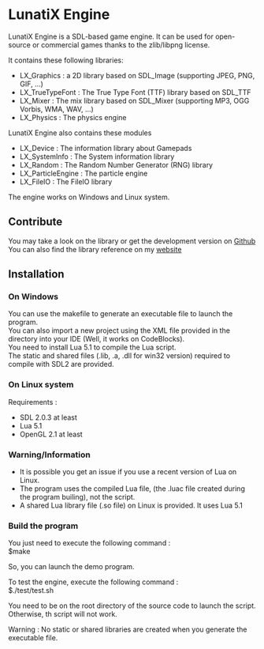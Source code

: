 # LunatiX Engine #

LunatiX Engine is a SDL-based game engine. It can be used for open-source or commercial games thanks to the zlib/libpng license.

It contains these following libraries:
- LX\_Graphics : a 2D library based on SDL_Image (supporting JPEG, PNG, GIF, ...)
- LX\_TrueTypeFont : The True Type Font (TTF) library based on SDL_TTF
- LX\_Mixer : The mix library based on SDL_Mixer (supporting MP3, OGG Vorbis, WMA, WAV, ...)
- LX\_Physics : The physics engine

 LunatiX Engine also contains these modules
- LX\_Device : The information library about Gamepads
- LX\_SystemInfo : The System information library
- LX\_Random : The Random Number Generator (RNG) library
- LX\_ParticleEngine : The particle engine
- LX\_FileIO : The FileIO library


The engine works on Windows and Linux system.



## Contribute ##
 
You may take a look on the library or get the development version on [Github](https://github.com/Gumichan01/lunatix-engine)  
You can also find the library reference on my [website](http://gumichan01.olympe.in/reference/lunatix-engine/)

## Installation ##
### On Windows ###

You can use the makefile to generate an executable file to launch the program.  
You can also import a new project using the XML file provided in the directory into your IDE (Well, it works on CodeBlocks).  
You need to install Lua 5.1 to compile the Lua script.  
The static and shared files (.lib, .a, .dll for win32 version) required to compile with SDL2 are provided.


### On Linux system ###

 Requirements :
 - SDL 2.0.3 at least
 - Lua 5.1
 - OpenGL 2.1 at least


### Warning/Information ###

 - It is possible you get an issue if you use a recent version of Lua on Linux.
 - The program uses the compiled Lua file, (the .luac file created during the program builing), not the script.
 - A shared Lua library file (.so file) on Linux is provided. It uses Lua 5.1

### Build the program ###

 You just need to execute the following command :  
 $make

 So, you can launch the demo program.

 To test the engine, execute the following command :  
 $./test/test.sh

 You need to be on the root directory of the source code to launch the script.  
 Otherwise, th script will not work.

Warning : No static or shared libraries are created when you generate the executable file.



